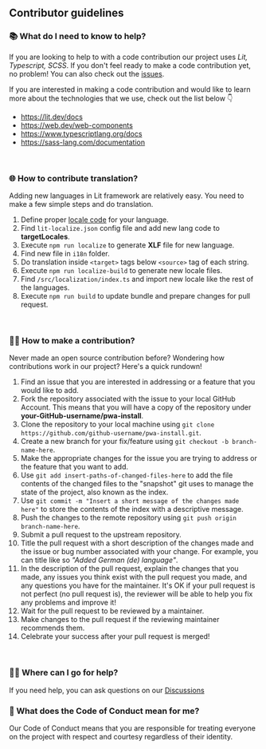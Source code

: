 ## Contributor guidelines

### 📚 What do I need to know to help?

If you are looking to help to with a code contribution our project uses *Lit, Typescript, SCSS*. If you don't feel ready to make a code contribution yet, no problem! You can also check out the [issues](https://github.com/khmyznikov/pwa-install/issues).

If you are interested in making a code contribution and would like to learn more about the technologies that we use, check out the list below 👇

- https://lit.dev/docs
- https://web.dev/web-components
- https://www.typescriptlang.org/docs
- https://sass-lang.com/documentation

<br>

###  🌐 How to contribute translation?
Adding new languages in Lit framework are relatively easy. You need to make a few simple steps and do translation.

1. Define proper [locale code](https://lit.dev/docs/localization/overview/#locale-codes) for your language.
2. Find `lit-localize.json` config file and add new lang code to **targetLocales**.
3. Execute `npm run localize` to generate **XLF** file for new language.
4. Find new file in `i18n` folder.
5. Do translation inside `<target>` tags below `<source>` tag of each string.
6. Execute `npm run localize-build` to generate new locale files.
7. Find `/src/localization/index.ts` and import new locale like the rest of the languages.
8. Execute `npm run build` to update bundle and prepare changes for pull request.

<br>

### 👩‍💻 How to make a contribution?

Never made an open source contribution before? Wondering how contributions work in our project? Here's a quick rundown!

1. Find an issue that you are interested in addressing or a feature that you would like to add.
2. Fork the repository associated with the issue to your local GitHub Account. This means that you will have a copy of the repository  under **your-GitHub-username/pwa-install**.
3. Clone the repository to your local machine using `git clone https://github.com/github-username/pwa-install.git`.
4. Create a new branch for your fix/feature using `git checkout -b branch-name-here`.
5. Make the appropriate changes for the issue you are trying to address or the feature that you want to add.
6. Use `git add insert-paths-of-changed-files-here` to  add the file contents of the changed files to the "snapshot" git uses to manage the state of the project, also known as the index.
7. Use `git commit -m "Insert a short message of the changes made here"` to store the contents of the index with a descriptive message.
8. Push the changes to the remote repository using `git push origin branch-name-here`.
9. Submit a pull request to the upstream repository.
10. Title the pull request with a short description of the changes made  and the issue or bug number associated with your change. For example,  you can title like so *"Added German (de) language"*.
11. In the description of the pull request, explain the changes that you made, any issues you think exist with the pull request you made, and  any questions you have for the maintainer. It's OK if your pull request  is not perfect (no pull request is), the reviewer will be able to help  you fix any problems and improve it!
12. Wait for the pull request to be reviewed by a maintainer.
13. Make changes to the pull request if the reviewing maintainer recommends them.
14. Celebrate your success after your pull request is merged!

<br>

### 🙋‍♀️ Where can I go for help?

If you need help, you can ask questions on our [Discussions](https://github.com/khmyznikov/pwa-install/discussions/categories/q-a)

### 🌈 What does the Code of Conduct mean for me?

Our Code of Conduct means that you are responsible for treating everyone on the project with respect and courtesy regardless of their identity.
